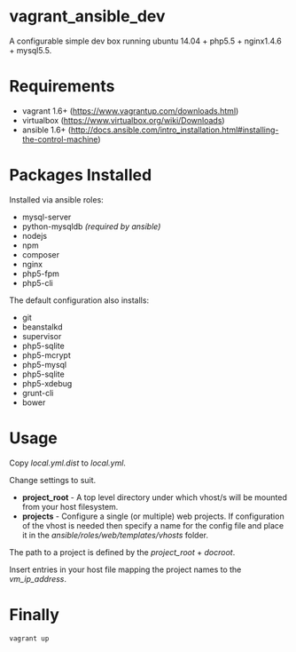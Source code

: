 vagrant_ansible_dev
===================

A configurable simple dev box running ubuntu 14.04 + php5.5 + nginx1.4.6 + mysql5.5.

Requirements
============

- vagrant 1.6+ (https://www.vagrantup.com/downloads.html)
- virtualbox (https://www.virtualbox.org/wiki/Downloads)
- ansible 1.6+ (http://docs.ansible.com/intro_installation.html#installing-the-control-machine)

Packages Installed
==================

Installed via ansible roles:

- mysql-server
- python-mysqldb *(required by ansible)*
- nodejs
- npm
- composer
- nginx
- php5-fpm
- php5-cli

The default configuration also installs:

- git
- beanstalkd
- supervisor
- php5-sqlite 
- php5-mcrypt
- php5-mysql
- php5-sqlite
- php5-xdebug
- grunt-cli
- bower

Usage
=====

Copy *local.yml.dist* to *local.yml*.

Change settings to suit. 

- **project_root** - A top level directory under which vhost/s will be mounted from your host filesystem.
- **projects** - Configure a single (or multiple) web projects. If configuration of the vhost is needed then specify a name for the config file and place it in the *ansible/roles/web/templates/vhosts* folder.

The path to a project is defined by the *project_root* + *docroot*.

Insert entries in your host file mapping the project names to the *vm_ip_address*.

Finally
=======

```
vagrant up
```